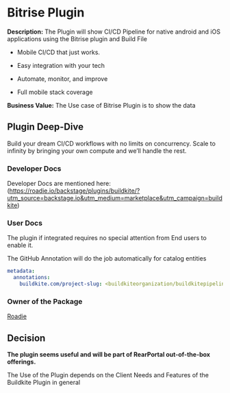 # Bitrise Plugin

**Description:**  The Plugin will show CI/CD Pipeline for native android and iOS applications using
the Bitrise plugin and Build File

- Mobile CI/CD that just works.

- Easy integration with your tech

-  Automate, monitor, and improve

- Full mobile stack coverage


**Business Value:** The Use case of Bitrise Plugin is to show the data 

## Plugin Deep-Dive
Build your dream CI/CD workflows with no limits on concurrency. Scale to infinity by bringing your own compute and we’ll handle the rest.

### Developer Docs

Developer Docs are mentioned here: (https://roadie.io/backstage/plugins/buildkite/?utm_source=backstage.io&utm_medium=marketplace&utm_campaign=buildkite)

### User Docs

The plugin if integrated requires no special attention from End users to enable it.

The GitHub Annotation will do the job automatically for catalog entities

```yaml
metadata:
  annotations:
    buildkite.com/project-slug: <buildkiteorganization/buildkitepipeline
```

### Owner of the Package

[Roadie](https://roadie.io/backstage/plugins/buildkite/?utm_source=backstage.io&utm_medium=marketplace&utm_campaign=buildkite)

## Decision

**The plugin seems useful and will be part of RearPortal out-of-the-box offerings.**

The Use of the Plugin depends on the Client Needs and Features of the Buildkite Plugin in general
